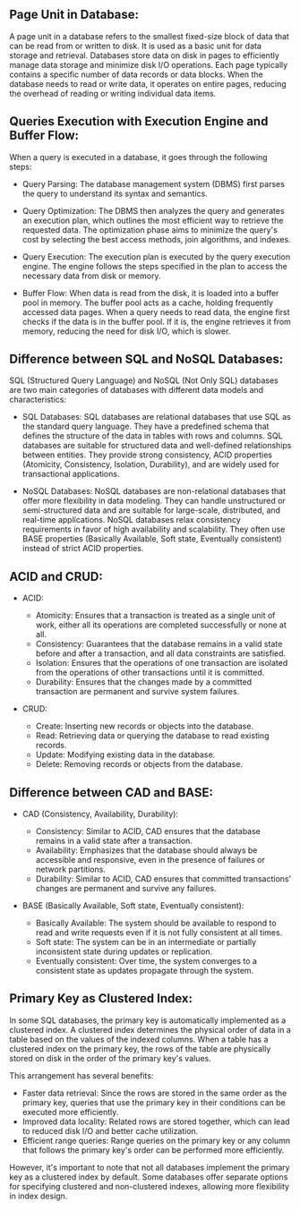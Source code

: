 

## Page Unit in Database:
A page unit in a database refers to the smallest fixed-size block of data that can be read from or written to disk. It is used as a basic unit for data storage and retrieval. Databases store data on disk in pages to efficiently manage data storage and minimize disk I/O operations. Each page typically contains a specific number of data records or data blocks. When the database needs to read or write data, it operates on entire pages, reducing the overhead of reading or writing individual data items.

## Queries Execution with Execution Engine and Buffer Flow:
When a query is executed in a database, it goes through the following steps:

- Query Parsing: The database management system (DBMS) first parses the query to understand its syntax and semantics.

- Query Optimization: The DBMS then analyzes the query and generates an execution plan, which outlines the most efficient way to retrieve the requested data. The optimization phase aims to minimize the query's cost by selecting the best access methods, join algorithms, and indexes.

- Query Execution: The execution plan is executed by the query execution engine. The engine follows the steps specified in the plan to access the necessary data from disk or memory.

- Buffer Flow: When data is read from the disk, it is loaded into a buffer pool in memory. The buffer pool acts as a cache, holding frequently accessed data pages. When a query needs to read data, the engine first checks if the data is in the buffer pool. If it is, the engine retrieves it from memory, reducing the need for disk I/O, which is slower.

## Difference between SQL and NoSQL Databases:
SQL (Structured Query Language) and NoSQL (Not Only SQL) databases are two main categories of databases with different data models and characteristics:

- SQL Databases: SQL databases are relational databases that use SQL as the standard query language. They have a predefined schema that defines the structure of the data in tables with rows and columns. SQL databases are suitable for structured data and well-defined relationships between entities. They provide strong consistency, ACID properties (Atomicity, Consistency, Isolation, Durability), and are widely used for transactional applications.

- NoSQL Databases: NoSQL databases are non-relational databases that offer more flexibility in data modeling. They can handle unstructured or semi-structured data and are suitable for large-scale, distributed, and real-time applications. NoSQL databases relax consistency requirements in favor of high availability and scalability. They often use BASE properties (Basically Available, Soft state, Eventually consistent) instead of strict ACID properties.

## ACID and CRUD:

- ACID:
  - Atomicity: Ensures that a transaction is treated as a single unit of work, either all its operations are completed successfully or none at all.
  - Consistency: Guarantees that the database remains in a valid state before and after a transaction, and all data constraints are satisfied.
  - Isolation: Ensures that the operations of one transaction are isolated from the operations of other transactions until it is committed.
  - Durability: Ensures that the changes made by a committed transaction are permanent and survive system failures.

- CRUD:
  - Create: Inserting new records or objects into the database.
  - Read: Retrieving data or querying the database to read existing records.
  - Update: Modifying existing data in the database.
  - Delete: Removing records or objects from the database.

## Difference between CAD and BASE:

- CAD (Consistency, Availability, Durability):
  - Consistency: Similar to ACID, CAD ensures that the database remains in a valid state after a transaction.
  - Availability: Emphasizes that the database should always be accessible and responsive, even in the presence of failures or network partitions.
  - Durability: Similar to ACID, CAD ensures that committed transactions' changes are permanent and survive any failures.

- BASE (Basically Available, Soft state, Eventually consistent):
  - Basically Available: The system should be available to respond to read and write requests even if it is not fully consistent at all times.
  - Soft state: The system can be in an intermediate or partially inconsistent state during updates or replication.
  - Eventually consistent: Over time, the system converges to a consistent state as updates propagate through the system.

## Primary Key as Clustered Index:
In some SQL databases, the primary key is automatically implemented as a clustered index. A clustered index determines the physical order of data in a table based on the values of the indexed columns. When a table has a clustered index on the primary key, the rows of the table are physically stored on disk in the order of the primary key's values.

This arrangement has several benefits:
- Faster data retrieval: Since the rows are stored in the same order as the primary key, queries that use the primary key in their conditions can be executed more efficiently.
- Improved data locality: Related rows are stored together, which can lead to reduced disk I/O and better cache utilization.
- Efficient range queries: Range queries on the primary key or any column that follows the primary key's order can be performed more efficiently.

However, it's important to note that not all databases implement the primary key as a clustered index by default. Some databases offer separate options for specifying clustered and non-clustered indexes, allowing more flexibility in index design.
